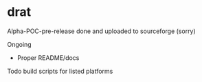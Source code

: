 # drat

Alpha-POC-pre-release done and uploaded to sourceforge (sorry)

Ongoing
- Proper README/docs

Todo
build scripts for listed platforms
